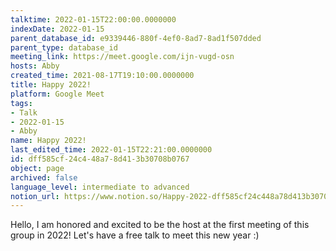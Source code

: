 ```yaml
---
talktime: 2022-01-15T22:00:00.0000000
indexDate: 2022-01-15
parent_database_id: e9339446-880f-4ef0-8ad7-8ad1f507dded
parent_type: database_id
meeting_link: https://meet.google.com/ijn-vugd-osn
hosts: Abby
created_time: 2021-08-17T19:10:00.0000000
title: Happy 2022!
platform: Google Meet
tags:
- Talk
- 2022-01-15
- Abby
name: Happy 2022!
last_edited_time: 2022-01-15T22:21:00.0000000
id: dff585cf-24c4-48a7-8d41-3b30708b0767
object: page
archived: false
language_level: intermediate to advanced
notion_url: https://www.notion.so/Happy-2022-dff585cf24c448a78d413b30708b0767
---
```


Hello, I am honored and excited to be the host at the first meeting of this group in 2022! Let's have a free talk to meet this new year :)





